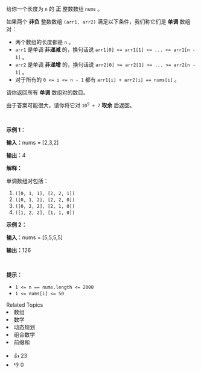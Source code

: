 <p>给你一个长度为&nbsp;<code>n</code>&nbsp;的&nbsp;<strong>正</strong>&nbsp;整数数组&nbsp;<code>nums</code>&nbsp;。</p>

<p>如果两个&nbsp;<strong>非负</strong>&nbsp;整数数组&nbsp;<code>(arr1, arr2)</code>&nbsp;满足以下条件，我们称它们是&nbsp;<strong>单调</strong>&nbsp;数组对：</p>

<ul> 
 <li>两个数组的长度都是&nbsp;<code>n</code>&nbsp;。</li> 
 <li><code>arr1</code>&nbsp;是单调<strong>&nbsp;非递减</strong>&nbsp;的，换句话说&nbsp;<code>arr1[0] &lt;= arr1[1] &lt;= ... &lt;= arr1[n - 1]</code>&nbsp;。</li> 
 <li><code>arr2</code>&nbsp;是单调 <strong>非递增</strong>&nbsp;的，换句话说&nbsp;<code>arr2[0] &gt;= arr2[1] &gt;= ... &gt;= arr2[n - 1]</code>&nbsp;。</li> 
 <li>对于所有的&nbsp;<code>0 &lt;= i &lt;= n - 1</code>&nbsp;都有&nbsp;<code>arr1[i] + arr2[i] == nums[i]</code>&nbsp;。</li> 
</ul>

<p>请你返回所有 <strong>单调</strong>&nbsp;数组对的数目。</p>

<p>由于答案可能很大，请你将它对&nbsp;<code>10<sup>9</sup> + 7</code>&nbsp;<strong>取余</strong>&nbsp;后返回。</p>

<p>&nbsp;</p>

<p><strong class="example">示例 1：</strong></p>

<div class="example-block"> 
 <p><span class="example-io"><b>输入：</b>nums = [2,3,2]</span></p> 
</div>

<p><span class="example-io"><b>输出：</b>4</span></p>

<p><strong>解释：</strong></p>

<p>单调数组对包括：</p>

<ol> 
 <li><code>([0, 1, 1], [2, 2, 1])</code></li> 
 <li><code>([0, 1, 2], [2, 2, 0])</code></li> 
 <li><code>([0, 2, 2], [2, 1, 0])</code></li> 
 <li><code>([1, 2, 2], [1, 1, 0])</code></li> 
</ol>

<p><strong class="example">示例 2：</strong></p>

<div class="example-block"> 
 <p><span class="example-io"><b>输入：</b>nums = [5,5,5,5]</span></p> 
</div>

<p><span class="example-io"><b>输出：</b>126</span></p>

<p>&nbsp;</p>

<p><strong>提示：</strong></p>

<ul> 
 <li><code>1 &lt;= n == nums.length &lt;= 2000</code></li> 
 <li><code>1 &lt;= nums[i] &lt;= 50</code></li> 
</ul>

<div><div>Related Topics</div><div><li>数组</li><li>数学</li><li>动态规划</li><li>组合数学</li><li>前缀和</li></div></div><br><div><li>👍 23</li><li>👎 0</li></div>